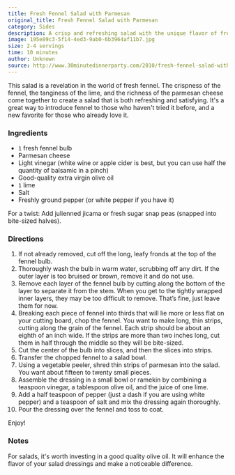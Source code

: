 ```yaml
---
title: Fresh Fennel Salad with Parmesan
original_title: Fresh Fennel Salad with Parmesan
category: Sides
description: A crisp and refreshing salad with the unique flavor of fresh fennel, complemented by parmesan cheese and a tangy lime dressing. 
image: 195e89c3-5f14-4ed3-9ab0-6b3964af11b7.jpg
size: 2-4 servings
time: 10 minutes
author: Unknown
source: http://www.30minutedinnerparty.com/2010/fresh-fennel-salad-with-parmesan-recipe
---
```


This salad is a revelation in the world of fresh fennel. The crispness of the fennel, the tanginess of the lime, and the richness of the parmesan cheese come together to create a salad that is both refreshing and satisfying. It's a great way to introduce fennel to those who haven't tried it before, and a new favorite for those who already love it.

### Ingredients

* `1` fresh fennel bulb
* Parmesan cheese
* Light vinegar (white wine or apple cider is best, but you can use half the quantity of balsamic in a pinch)
* Good-quality extra virgin olive oil
* `1` lime
* Salt
* Freshly ground pepper (or white pepper if you have it)

For a twist: Add julienned jicama or fresh sugar snap peas (snapped into bite-sized halves).

### Directions

1. If not already removed, cut off the long, leafy fronds at the top of the fennel bulb.
2. Thoroughly wash the bulb in warm water, scrubbing off any dirt. If the outer layer is too bruised or brown, remove it and do not use.
3. Remove each layer of the fennel bulb by cutting along the bottom of the layer to separate it from the stem. When you get to the tightly wrapped inner layers, they may be too difficult to remove. That’s fine, just leave them for now.
4. Breaking each piece of fennel into thirds that will lie more or less flat on your cutting board, chop the fennel. You want to make long, thin strips, cutting along the grain of the fennel. Each strip should be about an eighth of an inch wide. If the strips are more than two inches long, cut them in half through the middle so they will be bite-sized.
5. Cut the center of the bulb into slices, and then the slices into strips.
6. Transfer the chopped fennel to a salad bowl.
7. Using a vegetable peeler, shred thin strips of parmesan into the salad. You want about fifteen to twenty small pieces.
8. Assemble the dressing in a small bowl or ramekin by combining a teaspoon vinegar, a tablespoon olive oil, and the juice of one lime.
9. Add a half teaspoon of pepper (just a dash if you are using white pepper) and a teaspoon of salt and mix the dressing again thoroughly.
10. Pour the dressing over the fennel and toss to coat.

Enjoy!

### Notes

For salads, it's worth investing in a good quality olive oil. It will enhance the flavor of your salad dressings and make a noticeable difference.